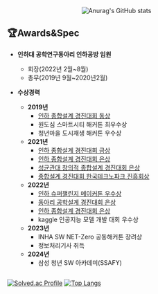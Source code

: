 <div align=center>
 

![Anurag's GitHub stats](https://github-readme-stats.vercel.app/api?username=hanjaegyeong&show_icons=true&theme=radical)

</div>
  

## 🏆Awards&Spec

- **인하대 공학연구동아리 인하공방 임원** 
    - 회장(2022년 2월~8월)
    - 총무(2019년 9월~2020년2월)
    
     
- **수상경력**
    - **2019년**
        - [인하 종합설계 경진대회 동상](https://youtu.be/XYSpB_j_iW0?si=YA86hcKqCVxGyH25)
        - 원도심 스마트시티 해커톤 최우수상
        - 청년마을 도시재생 해커톤 우수상
    - **2021년**
        - [인하 종합설계 경진대회 금상](https://youtu.be/4eYPHziMkrc?si=SHrf1hiBU4bHDTwU)
        - [인하 종합설계 경진대회 은상](https://youtu.be/vn64WqnhXXY?si=8Ha5v-bK1HBBWSLz)
        - [성균관대 창의적 종합설계 경진대회 은상](https://youtu.be/SuggPynQ7nY?si=KlwoMRUI10fb0sDr)
        - [종합설계 경진대회 한국테크노파크 진흥회상](https://youtu.be/SuggPynQ7nY?si=KlwoMRUI10fb0sDr)
    - **2022년**
        - [인하 슈퍼챌린지 메이커톤 우수상](https://youtu.be/ER76PGXGiXo)
        - [동아리 공학설계 경진대회 은상](https://youtu.be/2nWhLpE0Upg)
        - [인하 종합설계 경진대회 은상](https://youtu.be/fS-tnMOR3YU)
        - kaggle 인공지능 모델 개발 대회 우수상
    - **2023년**
        - INHA SW NET-Zero 공동해커톤 장려상
        - 정보처리기사 취득
    - **2024년**
        - 삼성 청년 SW 아카데미(SSAFY)
 

##
[![Solved.ac Profile](http://mazassumnida.wtf/api/v2/generate_badge?boj=hjg223)](https://solved.ac/hjg223/)
[![Top Langs](https://github-readme-stats.vercel.app/api/top-langs/?username=hanjaegyeong&layout=compact)](https://github.com/anuraghazra/github-readme-stats)
